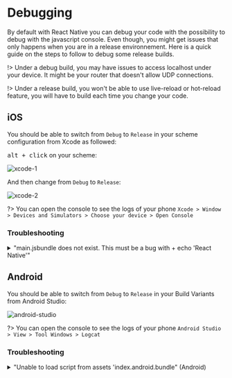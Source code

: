 # Debugging

By default with React Native you can debug your code with the possibility to debug with the javascript console. Even though, you might get issues that only happens when you are in a release environnement. Here is a quick guide on the steps to follow to debug some release builds.

!> Under a debug build, you may have issues to access localhost under your device. It might be your router that doesn't allow UDP connections.

!> Under a release build, you won't be able to use live-reload or hot-reload feature, you will have to build each time you change your code.

## iOS

You should be able to switch from `Debug` to `Release` in your scheme configuration from Xcode as followed:

<kbd>alt + click</kbd> on your scheme:

![xcode-1](https://user-images.githubusercontent.com/937328/46286290-315c3100-c56e-11e8-9e41-361b7f35d697.png)

And then change from `Debug` to `Release`:

![xcode-2](https://user-images.githubusercontent.com/937328/46286305-41741080-c56e-11e8-801a-f1562660cc51.png)

?> You can open the console to see the logs of your phone `Xcode > Window > Devices and Simulators > Choose your device > Open Console`

### Troubleshooting

<details>
  <summary>"main.jsbundle does not exist. This must be a bug with + echo 'React Native'"</summary>

  You gonna have to build a `main.jsbundle` file manually and add it to Xcode. Use the following command:

  ```bash
  react-native bundle --dev false --entry-file index.js --bundle-output ios/main.jsbundle --assets-dest ios --platform ios
  ```

  The file is now created, we have to link it to Xcode

  1. Open Xcode, and add click on `Add Files to "…"`

  ![xcode-1](https://user-images.githubusercontent.com/937328/46285935-cd853880-c56c-11e8-9f76-7472ac4aca56.png)

  2. Select the `main.jsbundle` and `assets` folder that have been generated in the `ios` folder

  ![xcode-2](https://user-images.githubusercontent.com/937328/46286054-340a5680-c56d-11e8-8580-164baf98eb34.png)

  We have the bundle and assets linked with Xcode, we now have to tell to the native code to use our generated bundle file. Open `AppDelegate.m`, and change it like this:

  ```diff
  -  #ifdef DEBUG
  -    jsCodeLocation = [[RCTBundleURLProvider sharedSettings] jsBundleURLForBundleRoot:@"index" fallbackResource:nil];
  -  #else
  -    jsCodeLocation = [CodePush bundleURL];
  -  #endif

  +  jsCodeLocation = [[RCTBundleURLProvider sharedSettings] jsBundleURLForBundleRoot:@"index" fallbackResource:nil];
  ```

  It's all set now, you should be able to run the release configuration. Of course this is only for a debug purpose, we do not recommand you to push these changes on your repository.

  If you got any issue to launch the app through your device because of some signing issue, follow these steps: https://stackoverflow.com/a/39498874
</details>

## Android

You should be able to switch from `Debug` to `Release` in your Build Variants from Android Studio:

![android-studio](https://user-images.githubusercontent.com/937328/51538954-863bf400-1e4a-11e9-9deb-c2464cb4b619.png)

?> You can open the console to see the logs of your phone `Android Studio > View > Tool Windows > Logcat`

### Troubleshooting

<details>
  <summary>"Unable to load script from assets 'index.android.bundle" (Android)</summary>

  You gonna have to build a `main.jsbundle` file manually and add it to Xcode. Use the following command:

  ```bash
  react-native bundle --platform android --dev false --entry-file index.js --bundle-output android/app/src/main/assets/index.android.bundle --assets-dest android/app/src/main/res
  ```

  You can now run

  ```bash
  react-native run-android
  ```
</details>
